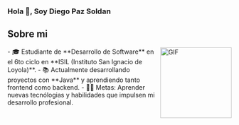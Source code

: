 
### Hola 👋, Soy Diego Paz Soldan


## Sobre mi
<img align="right" alt="GIF" height="160px" src="https://c.tenor.com/GN73MKBawZYAAAAi/busy-cute.gif" />
- 🎓 Estudiante de **Desarrollo de Software** en el 6to ciclo en **ISIL (Instituto San Ignacio de Loyola)**.
- 📚 Actualmente desarrollando proyectos con **Java** y aprendiendo tanto frontend como backend.
- 💪🏼 Metas: Aprender nuevas tecnólogias y habilidades que impulsen mi desarrollo profesional.



